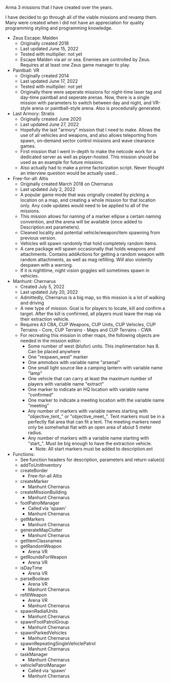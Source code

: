 Arma 3 missions that I have created over the years.

I have decided to go through all of the viable missions and revamp them. Many were created when I did not have an appreciation for quality programming styling and programming knowledge.

* Zeus Escape: Malden
    * Originally created 2018
    * Last updated June 15, 2022
    * Tested with multiplier: not yet
    * Escape Malden via air or sea. Enemies are controlled by Zeus. Requires at at least one Zeus game manager to play.
* Paintball: VR
    * Originally created 2014
    * Last updated June 17, 2022
    * Tested with multiplier: not yet
    * Originally there were seperate missions for night-time laser tag and day-time paintball and seperate arenas. Now, there is a single mission with parameters to switch between day and night, and VR-style arena or paintball-style arena. Also is procedurally generated.
* Last Armory: Stratis
    * Originally created June 2020
    * Last updated June 27, 2022
    * Hopefully the last "armory" mission that I need to make. Allows the use of all vehicles and weapons, and also allows teleporting from spawn, on-demand sector control missions and wave clearance games.
    * First mission that I went in-depth to make the netcode work for a dedicated server as well as player-hosted. This mission should be used as an example for future missions.
    * Also actually had to make a prime factorization script. Never thought an interview question would be actually used...
* Free-for-all: Altis
    * Originally created March 2018 on Chernarus
    * Last updated July 2, 2022
    * A popular game mode that was orignally created by picking a location on a map, and creating a whole mission for that location only. Any code updates would need to be applied to all of the missions.
    * This mission allows for naming of a marker ellipse a certain naming convention, and the arena will be available (once added to Description.ext parameters).
    * Cleaned locality and potential vehicle/weapon/item spawning from previous version.
    * Vehicles will spawn randomly that hold completely random items.
    * A care package will spawn occasionally that holds weapons and attachments. Contains addActions for getting a random weapon with random attachments, as well as mag refilling. Will also violently despawn with a warning.
    * If it is nighttime, night vision goggles will sometimes spawn in vehicles.
* Manhunt: Chernarus
    * Created July 5, 2022
    * Last updated July 20, 2022
    * Admittedly, Chernarus is a big map, so this mission is a lot of walking and driving
    * A new type of mission. Goal is for players to locate, kill and confirm a target. After the kill is confirmed, all players must leave the map via their extraction vehicle.
    * Requires A3 CBA, CUP Weapons, CUP Units, CUP Vehicles, CUP Terrains - Core, CUP Terrains - Maps and CUP Terrains - CWA
    * For recreating this mission in other maps, the following objects are needed in the mission editor:
        * Some number of west (blufor) units. This implimentation has 8. Can be placed anywhere
        * One "respawn_west" marker
        * One ammobox with variable name "arsenal"
        * One small light source like a camping lantern with variable name "lamp"
        * One vehicle that can carry at least the maximum number of players with variable name "extract"
        * One marker to indicate an HQ location with variable name "confirmed"
        * One marker to indicate a meeting location with the variable name "meeting"
        * Any number of markers with variable names starting with "objective_tent_" or "objective_meet_". Tent markers must be in a perfectly flat area that can fit a tent. The meeting markers need only be somehwhat flat with an open area of about 5 meter radius.
        * Any number of markers with a variable name starting with "start_". Must be big enough to have the extraction vehicle.
            * Note: All start markers must be added to description.ext
* Functions:
    * See function headers for description, parameters and return value(s)
    * addToUnitInventory
    * createBorder
        * Free-for-all Altis
    * createMarker
        * Manhunt Chernarus
    * createMissionBuilding
        * Manhunt Chernarus
    * footPatrolManager
        * Called via 'spawn'
        * Manhunt Chernarus
    * getMarkers
        * Manhunt Chernarus
    * generateMapClutter
        * Manhunt Chernarus
    * getItemClassnames
    * getRandomWeapon
        * Arena VR
    * getRoundsForWeapon
        * Arena VR
    * isDayTime
        * Arena VR
    * parseBoolean
        * Arena VR
        * Manhunt Chernarus
    * refillWeapon
        * Arena VR
        * Manhunt Chernarus
    * spawnRadialUnits
        * Manhunt Chernarus
    * spawnFootPatrolGroup
        * Manhunt Chernarus
    * spawnParkedVehicles
        * Manhunt Chernarus
    * spawnRepeatingSingleVehiclePatrol
        * Manhunt Chernarus
    * taskManager
        * Manhunt Chernarus
    * vehiclePatrolManager
        * Called via 'spawn'
        * Manhunt Chernarus